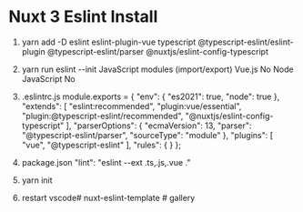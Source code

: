 # Nuxt 3 Eslint Install

1. yarn add -D eslint eslint-plugin-vue typescript @typescript-eslint/eslint-plugin @typescript-eslint/parser @nuxtjs/eslint-config-typescript

2. yarn run eslint --init
    JavaScript modules (import/export)
    Vue.js
    No
    Node
    JavaScript
    No

3. .eslintrc.js
    module.exports = {
        "env": {
            "es2021": true,
            "node": true
        },
        "extends": [
            "eslint:recommended",
            "plugin:vue/essential",
            "plugin:@typescript-eslint/recommended",
            "@nuxtjs/eslint-config-typescript"
        ],
        "parserOptions": {
            "ecmaVersion": 13,
            "parser": "@typescript-eslint/parser",
            "sourceType": "module"
        },
        "plugins": [
            "vue",
            "@typescript-eslint"
        ],
        "rules": {
        }
    };
4. package.json
  "lint": "eslint --ext .ts,.js,.vue ."

5. yarn init

6. restart vscode# nuxt-eslint-template
#   g a l l e r y  
 